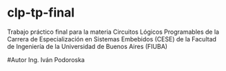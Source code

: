 # clp-tp-final
Trabajo práctico final para la materia Circuitos Lógicos Programables de la Carrera de Especialización en Sistemas Embebidos (CESE) de la Facultad de Ingeniería de la Universidad de Buenos Aires (FIUBA)

#Autor
Ing. Iván Podoroska
